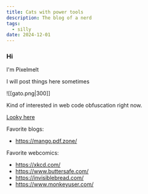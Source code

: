 ```yaml
---
title: Cats with power tools
description: The blog of a nerd
tags:
  - silly
date: 2024-12-01
---
```

### Hi
I'm Pixelmelt

I will post things here sometimes

![[gato.png|300]]

Kind of interested in web code obfuscation right now.

[Looky here](/obfuscation/)

Favorite blogs:
- https://mango.pdf.zone/

Favorite webcomics:
- https://xkcd.com/
- https://www.buttersafe.com/
- https://invisiblebread.com/
- https://www.monkeyuser.com/
